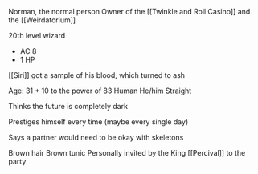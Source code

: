 Norman, the normal person
Owner of the [[Twinkle and Roll Casino]] and the [[Weirdatorium]]

20th level wizard 
 - AC 8
 - 1 HP

[[Siri]] got a sample of his blood, which turned to ash


Age: 31 + 10 to the power of 83
Human
He/him
Straight

Thinks the future is completely dark

Prestiges himself every time (maybe every single day)

Says a partner would need to be okay with skeletons

Brown hair
Brown tunic
Personally invited by the King [[Percival]] to the party


